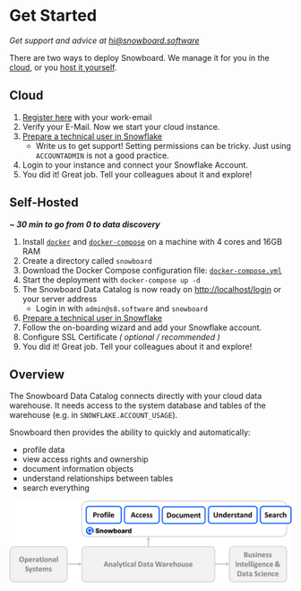 Get Started
===========
*Get support and advice at [hi@snowboard.software](mailto:hi@snowboard.software)*

There are two ways to deploy Snowboard.
We manage it for you in the [cloud](#cloud), or you [host it yourself](#self-hosted). 

## Cloud

1. [Register here](https://register.s8.software/) with your work-email
2. Verify your E-Mail. Now we start your cloud instance.
3. [Prepare a technical user in Snowflake](snowflake_connection.md)
    - Write us to get support! Setting permissions can be tricky. Just using `ACCOUNTADMIN` is not a good practice.
4. Login to your instance and connect your Snowflake Account.
5. You did it! Great job. Tell your colleagues about it and explore!

## Self-Hosted
***~ 30 min to go from 0 to data discovery***  <br>


1. Install [`docker`](https://docs.docker.com/engine/install/) and [`docker-compose`](https://docs.docker.com/compose/install/) on a machine with 4 cores and 16GB RAM
2. Create a directory called `snowboard`
3. Download the Docker Compose configuration file: [`docker-compose.yml`](https://raw.githubusercontent.com/zurferr/snowboard_software/main/docs/docker-compose.yml "Download file")
4. Start the deployment with `docker-compose up -d`
5. The Snowboard Data Catalog is now ready on [http://localhost/login](http://localhost/login) or your server address
    - Login in with `admin@s8.software` and `snowboard`
6. [Prepare a technical user in Snowflake](snowflake_connection.md)
7. Follow the on-boarding wizard and add your Snowflake account.
8. Configure SSL Certificate _( optional / recommended )_
9. You did it! Great job. Tell your colleagues about it and explore!


## Overview

The Snowboard Data Catalog connects directly with your cloud data warehouse.
It needs access to the system database and tables of the warehouse (e.g. in `SNOWFLAKE.ACCOUNT_USAGE`).

Snowboard then provides the ability to quickly and automatically: 
- profile data
- view access rights and ownership
- document information objects 
- understand relationships between tables
- search everything

![System Architecture](_static/overview.png)